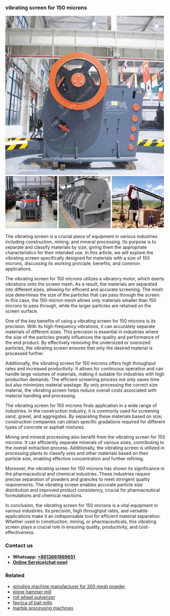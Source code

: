 <h3>vibrating screen for 150 microns</h3><img src='1704791161.jpg' alt=''><p>The vibrating screen is a crucial piece of equipment in various industries including construction, mining, and mineral processing. Its purpose is to separate and classify materials by size, giving them the appropriate characteristics for their intended use. In this article, we will explore the vibrating screen specifically designed for materials with a size of 150 microns, discussing its working principle, benefits, and common applications.</p><p>The vibrating screen for 150 microns utilizes a vibratory motor, which exerts vibrations onto the screen mesh. As a result, the materials are separated into different sizes, allowing for efficient and accurate screening. The mesh size determines the size of the particles that can pass through the screen. In this case, the 150-micron mesh allows only materials smaller than 150 microns to pass through, while the larger particles are retained on the screen surface.</p><p>One of the key benefits of using a vibrating screen for 150 microns is its precision. With its high-frequency vibrations, it can accurately separate materials of different sizes. This precision is essential in industries where the size of the particles greatly influences the quality and performance of the end product. By effectively removing the undersized or oversized particles, the vibrating screen ensures that only the desired material is processed further.</p><p>Additionally, the vibrating screen for 150 microns offers high throughput rates and increased productivity. It allows for continuous operation and can handle large volumes of materials, making it suitable for industries with high production demands. The efficient screening process not only saves time but also minimizes material wastage. By only processing the correct size material, the vibrating screen helps reduce overall costs associated with material handling and processing.</p><p>The vibrating screen for 150 microns finds application in a wide range of industries. In the construction industry, it is commonly used for screening sand, gravel, and aggregates. By separating these materials based on size, construction companies can obtain specific gradations required for different types of concrete or asphalt mixtures.</p><p>Mining and mineral processing also benefit from the vibrating screen for 150 microns. It can efficiently separate minerals of various sizes, contributing to the overall extraction process. Additionally, the vibrating screen is utilized in processing plants to classify ores and other materials based on their particle size, enabling effective concentration and further refining.</p><p>Moreover, the vibrating screen for 150 microns has shown its significance in the pharmaceutical and chemical industries. These industries require precise separation of powders and granules to meet stringent quality requirements. The vibrating screen enables accurate particle size distribution and improved product consistency, crucial for pharmaceutical formulations and chemical reactions.</p><p>In conclusion, the vibrating screen for 150 microns is a vital equipment in various industries. Its precision, high throughput rates, and versatile applications make it an indispensable tool for efficient material separation. Whether used in construction, mining, or pharmaceuticals, this vibrating screen plays a crucial role in ensuring quality, productivity, and cost-effectiveness.</p><h3>Contact us</h3><ul><li><strong>Whatsapp:&nbsp;<a href="https://wa.me/8613661969651">+8613661969651</a></strong></li><li><a href="https://swt.shibang-china.com/?git&amp;zhl&amp;vibrating screen for 150 microns"><strong>Online Service(chat now)</strong></a></li></ul><h3>Related</h3><ul><li><a href='grinding machine manufacturer for 300 mesh powder.md'>grinding machine manufacturer for 300 mesh powder</a></li><li><a href='stone hammer mill.md'>stone hammer mill</a></li><li><a href='roll wheel pulverizer.md'>roll wheel pulverizer</a></li><li><a href='favrica of ball mills.md'>favrica of ball mills</a></li><li><a href='marble processing machines.md'>marble processing machines</a></li></ul>
